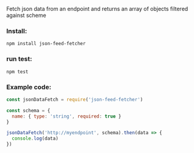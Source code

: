 Fetch json data from an endpoint and returns an array of objects filtered
against scheme

### Install:

```
npm install json-feed-fetcher
```

### run test:

```
npm test
```

### Example code:

```javascript
const jsonDataFetch = require('json-feed-fetcher')

const schema = {
  name: { type: 'string', required: true }
}

jsonDataFetch('http://myendpoint', schema).then(data => {
  console.log(data)
})
```
